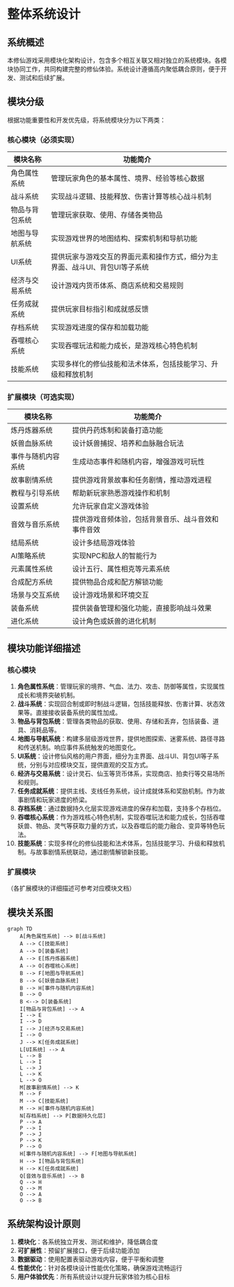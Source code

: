 # 整体系统设计

## 系统概述
本修仙游戏采用模块化架构设计，包含多个相互关联又相对独立的系统模块。各模块协同工作，共同构建完整的修仙体验。系统设计遵循高内聚低耦合原则，便于开发、测试和后续扩展。

## 模块分级
根据功能重要性和开发优先级，将系统模块分为以下两类：

### 核心模块（必须实现）
| 模块名称 | 功能简介 |
|---------|---------|
| 角色属性系统 | 管理玩家角色的基本属性、境界、经验等核心数据 |
| 战斗系统 | 实现战斗逻辑、技能释放、伤害计算等核心战斗机制 |
| 物品与背包系统 | 管理玩家获取、使用、存储各类物品 |
| 地图与导航系统 | 实现游戏世界的地图结构、探索机制和导航功能 |
| UI系统 | 提供玩家与游戏交互的界面元素和操作方式，细分为主界面、战斗UI、背包UI等子系统 |
| 经济与交易系统 | 设计游戏内货币体系、商店系统和交易规则 |
| 任务成就系统 | 提供玩家目标指引和成就感反馈 |
| 存档系统 | 实现游戏进度的保存和加载功能 |
| 吞噬核心系统 | 实现吞噬玩法和能力成长，是游戏核心特色机制 |
| 技能系统 | 实现多样化的修仙技能和法术体系，包括技能学习、升级和释放机制 |

### 扩展模块（可选实现）
| 模块名称 | 功能简介 |
|---------|---------|
| 炼丹炼器系统 | 提供丹药炼制和装备打造功能 |
| 妖兽血脉系统 | 设计妖兽捕捉、培养和血脉融合玩法 |
| 事件与随机内容系统 | 生成动态事件和随机内容，增强游戏可玩性 |
| 故事剧情系统 | 提供游戏背景故事和任务剧情，推动游戏进程 |
| 教程与引导系统 | 帮助新玩家熟悉游戏操作和机制 |
| 设置系统 | 允许玩家自定义游戏体验 |
| 音效与音乐系统 | 提供游戏音频体验，包括背景音乐、战斗音效和事件音效 |
| 结局系统 | 设计多结局游戏体验 |
| AI策略系统 | 实现NPC和敌人的智能行为 |
| 元素属性系统 | 设计五行、属性相克等元素系统 |
| 合成配方系统 | 提供物品合成和配方解锁功能 |
| 场景与交互系统 | 设计游戏场景和环境交互 |
| 装备系统 | 提供装备管理和强化功能，直接影响战斗效果 |
| 进化系统 | 设计角色或妖兽的进化机制 |

## 模块功能详细描述

### 核心模块
1. **角色属性系统**：管理玩家的境界、气血、法力、攻击、防御等属性，实现属性成长和境界突破机制。
2. **战斗系统**：实现回合制或即时制战斗逻辑，包括技能释放、伤害计算、状态效果等。直接接收装备系统的属性加成。
3. **物品与背包系统**：管理各类物品的获取、使用、存储和丢弃，包括装备、道具、消耗品等。
4. **地图与导航系统**：构建多层级游戏世界，提供地图探索、迷雾系统、路径寻路和传送机制。响应事件系统触发的地图变化。
5. **UI系统**：设计修仙风格的用户界面，细分为主界面、战斗UI、背包UI等子系统，分别与对应模块交互，提供直观的交互方式。
6. **经济与交易系统**：设计灵石、仙玉等货币体系，实现商店、拍卖行等交易场所和规则。
7. **任务成就系统**：提供主线、支线任务系统，设计成就体系和奖励机制。作为故事剧情和玩家进度的桥梁。
8. **存档系统**：通过数据持久化层实现游戏进度的保存和加载，支持多个存档位。
9. **吞噬核心系统**：作为游戏核心特色机制，实现吞噬玩法和能力成长，包括吞噬妖兽、物品、灵气等获取力量的方式，以及吞噬后的能力融合、变异等特色玩法。
10. **技能系统**：实现多样化的修仙技能和法术体系，包括技能学习、升级和释放机制。与故事剧情系统联动，通过剧情解锁新技能。

### 扩展模块
（各扩展模块的详细描述可参考对应模块文档）

## 模块关系图
```mermaid
graph TD
    A[角色属性系统] --> B[战斗系统]
    A --> C[技能系统]
    A --> D[装备系统]
    A --> E[炼丹炼器系统]
    A --> O[吞噬核心系统]
    B --> F[地图与导航系统]
    B --> G[妖兽血脉系统]
    B --> H[事件与随机内容系统]
    B --> O
    B <--> D[装备系统]
    I[物品与背包系统] --> A
    I --> E
    I --> D
    I --> J[经济与交易系统]
    I --> O
    J --> K[任务成就系统]
    L[UI系统] --> A
    L --> B
    L --> I
    L --> J
    L --> K
    L --> O
    M[故事剧情系统] --> K
    M --> F
    M --> C[技能系统]
    M --> H[事件与随机内容系统]
    N[存档系统] --> P[数据持久化层]
    P --> A
    P --> I
    P --> J
    P --> K
    P --> O
    H[事件与随机内容系统] --> F[地图与导航系统]
    H --> I[物品与背包系统]
    H --> K[任务成就系统]
    Q[音效与音乐系统] --> B
    Q --> H
    Q --> M
    O --> A
    O --> B
```

## 系统架构设计原则
1. **模块化**：各系统独立开发、测试和维护，降低耦合度
2. **可扩展性**：预留扩展接口，便于后续功能添加
3. **数据驱动**：使用配置表驱动游戏内容，便于平衡和调整
4. **性能优化**：针对各模块设计性能优化策略，确保游戏流畅运行
5. **用户体验优先**：所有系统设计以提升玩家体验为核心目标

